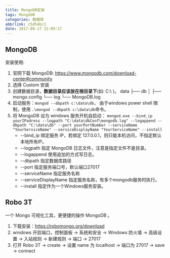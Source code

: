 ```yaml
---
title: MongoDB安装
tags: MongoDB
categories: 数据库
abbrlink: c5d54bc1
date: 2017-09-17 22:09:17
---
```

## MongoDB
安装使用:
1. 官网下载 MongoDB: https://www.mongodb.com/download-center#community
2. 选择 Custom 安装
3. 创建数据目录，**数据目录应该放在根目录下**(如: C:\ )。
data
├── db
│   ├── mongo.config
└── log
    └── MongoDB.log
4. 启动服务：`mongod --dbpath c:\data\db`， 由于windows power shell 限制，使用 `.\mongod --dbpath c:\data\db`命令。
5. 将 MongoDB 设为 windows 服务开机自启动：
`mongod.exe --bind_ip yourIPadress --logpath "C:\data\dbConf\mongodb.log" --logappend --dbpath "C:\data\db" --port yourPortNumber --serviceName "YourServiceName" --serviceDisplayName "YourServiceName" --install`
    * --bind_ip	绑定服务 IP，若绑定 127.0.0.1，则只能本机访问，不指定默认本地所有IP。
    * --logpath	指定 MongoDB 日志文件，注意是指定文件不是目录。
    * --logappend	使用追加的方式写日志。
    * --dbpath	指定数据库路径
    * --port	指定服务端口号，默认端口27017
    * --serviceName	指定服务名称
    * --serviceDisplayName	指定服务名称，有多个mongodb服务时执行。
    * --install	指定作为一个Windows服务安装。

##  Robo 3T
一个 Mongo 可视化工具，更便捷的操作 MongoDB 。
1. 下载安装：https://robomongo.org/download
1. windows 开启端口，控制面板 → 系统和安全 → Windows 防火墙 → 高级设置 → 入站规则 → 新建规则 → 端口 → 27017
1. 打开 Robo 3T → create  → 设置 name 为 localhost → 端口为 27017  → save → connect